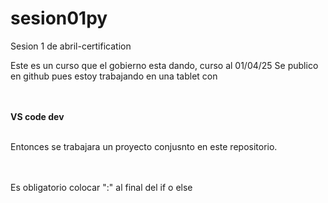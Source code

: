 # sesion01py
Sesion 1 de abril-certification

Este es un curso que el gobierno esta dando, curso al 01/04/25
Se publico en github pues estoy trabajando en una tablet con 


<br><br>
**VS code dev** 
<br><br>


Entonces se trabajara un proyecto conjusnto en este repositorio. 


<br><br>
Es obligatorio colocar ":" 
al final del if o else